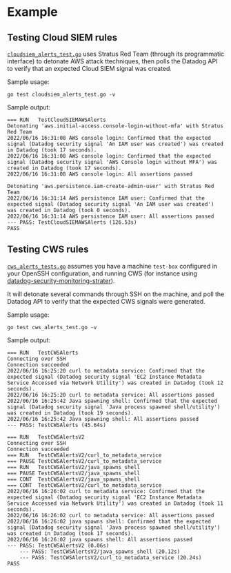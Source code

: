 # Example

## Testing Cloud SIEM rules

[`cloudsiem_alerts_test.go`](./cloudsiem_alerts_test.go) uses Stratus Red Team (through its programmatic interface) to detonate AWS attack ttechniques, then polls the Datadog API to verify that an expected Cloud SIEM signal was created.

Sample usage:

```
go test cloudsiem_alerts_test.go -v
```

Sample output:

```
=== RUN   TestCloudSIEMAWSAlerts
Detonating 'aws.initial-access.console-login-without-mfa' with Stratus Red Team
2022/06/16 16:31:08 AWS console login: Confirmed that the expected signal (Datadog security signal 'An IAM user was created') was created in Datadog (took 17 seconds).
2022/06/16 16:31:08 AWS console login: Confirmed that the expected signal (Datadog security signal 'AWS Console login without MFA') was created in Datadog (took 17 seconds).
2022/06/16 16:31:08 AWS console login: All assertions passed

Detonating 'aws.persistence.iam-create-admin-user' with Stratus Red Team
2022/06/16 16:31:14 AWS persistence IAM user: Confirmed that the expected signal (Datadog security signal 'An IAM user was created') was created in Datadog (took 0 seconds).
2022/06/16 16:31:14 AWS persistence IAM user: All assertions passed
--- PASS: TestCloudSIEMAWSAlerts (126.53s)
PASS
```

## Testing CWS rules

[`cws_alerts_tests.go`](./cws_alerts_test.go) assumes you have a machine `test-box` configured in your OpenSSH configuration, and running CWS (for instance using [datadog-security-monitoring-strater](https://github.com/DataDog/datadog-security-monitoring-starter/tree/main/1.virtual-machine)).

It will detonate several commands through SSH on the machine, and poll the Datadog API to verify that the expected CWS signals were generated.

Sample usage:

```
go test cws_alerts_test.go -v
```

Sample output:

```
=== RUN   TestCWSAlerts
Connecting over SSH
Connection succeeded
2022/06/16 16:25:20 curl to metadata service: Confirmed that the expected signal (Datadog security signal 'EC2 Instance Metadata Service Accessed via Network Utility') was created in Datadog (took 12 seconds).
2022/06/16 16:25:20 curl to metadata service: All assertions passed
2022/06/16 16:25:42 Java spawning shell: Confirmed that the expected signal (Datadog security signal 'Java process spawned shell/utility') was created in Datadog (took 19 seconds).
2022/06/16 16:25:42 Java spawning shell: All assertions passed
--- PASS: TestCWSAlerts (45.64s)
```

``` 
=== RUN   TestCWSAlertsV2
Connecting over SSH
Connection succeeded
=== RUN   TestCWSAlertsV2/curl_to_metadata_service
=== PAUSE TestCWSAlertsV2/curl_to_metadata_service
=== RUN   TestCWSAlertsV2/java_spawns_shell
=== PAUSE TestCWSAlertsV2/java_spawns_shell
=== CONT  TestCWSAlertsV2/java_spawns_shell
=== CONT  TestCWSAlertsV2/curl_to_metadata_service
2022/06/16 16:26:02 curl to metadata service: Confirmed that the expected signal (Datadog security signal 'EC2 Instance Metadata Service Accessed via Network Utility') was created in Datadog (took 11 seconds).
2022/06/16 16:26:02 curl to metadata service: All assertions passed
2022/06/16 16:26:02 java spawns shell: Confirmed that the expected signal (Datadog security signal 'Java process spawned shell/utility') was created in Datadog (took 17 seconds).
2022/06/16 16:26:02 java spawns shell: All assertions passed
--- PASS: TestCWSAlertsV2 (0.06s)
    --- PASS: TestCWSAlertsV2/java_spawns_shell (20.12s)
    --- PASS: TestCWSAlertsV2/curl_to_metadata_service (20.24s)
PASS
```